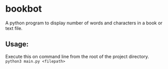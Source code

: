 # bookbot

A python program to display number of words and characters in a book or text file.

## Usage:
Execute this on  command line from the root of the project directory.<br>
`python3 main.py <filepath>`